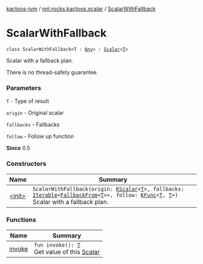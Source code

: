 [kactoos-jvm](../../index.md) / [nnl.rocks.kactoos.scalar](../index.md) / [ScalarWithFallback](./index.md)

# ScalarWithFallback

`class ScalarWithFallback<T : `[`Any`](https://kotlinlang.org/api/latest/jvm/stdlib/kotlin/-any/index.html)`> : `[`Scalar`](../../nnl.rocks.kactoos/-scalar/index.md)`<`[`T`](index.md#T)`>`

Scalar with a fallback plan.

There is no thread-safety guarantee.

### Parameters

`T` - Type of result

`origin` - Original scalar

`fallbacks` - Fallbacks

`follow` - Follow up function

**Since**
0.5

### Constructors

| Name | Summary |
|---|---|
| [&lt;init&gt;](-init-.md) | `ScalarWithFallback(origin: `[`KScalar`](../../nnl.rocks.kactoos/-k-scalar.md)`<`[`T`](index.md#T)`>, fallbacks: `[`Iterable`](https://kotlinlang.org/api/latest/jvm/stdlib/kotlin.collections/-iterable/index.html)`<`[`FallbackFrom`](../-fallback-from/index.md)`<`[`T`](index.md#T)`>>, follow: `[`KFunc`](../../nnl.rocks.kactoos/-k-func.md)`<`[`T`](index.md#T)`, `[`T`](index.md#T)`>)`<br>Scalar with a fallback plan. |

### Functions

| Name | Summary |
|---|---|
| [invoke](invoke.md) | `fun invoke(): `[`T`](index.md#T)<br>Get value of this [Scalar](../../nnl.rocks.kactoos/-scalar/index.md) |

